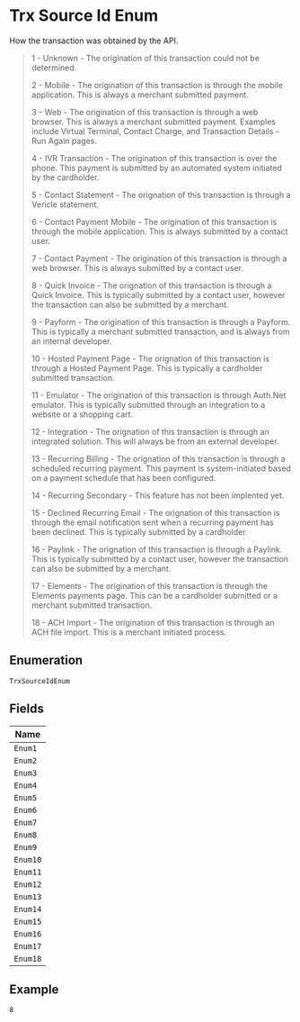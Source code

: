 
# Trx Source Id Enum

How the transaction was obtained by the API.

> 1 - Unknown - The origination of this transaction could not be determined.
> 
> 2 - Mobile - The origination of this transaction is through the mobile application. This is always a merchant submitted payment.
> 
> 3 - Web - The origination of this transaction is through a web browser. This is always a merchant submitted payment. Examples include Virtual Terminal, Contact Charge, and Transaction Details - Run Again pages.
> 
> 4 - IVR Transaction - The origination of this transaction is over the phone. This payment is submitted by an automated system initiated by the cardholder.
> 
> 5 - Contact Statement - The orignation of this transaction is through a Vericle statement.
> 
> 6 - Contact Payment Mobile - The origination of this transaction is through the mobile application. This is always submitted by a contact user.
> 
> 7 - Contact Payment - The origination of this transaction is through a web browser. This is always submitted by a contact user.
> 
> 8 - Quick Invoice - The orignation of this transaction is through a Quick Invoice. This is typically submitted by a contact user, however the transaction can also be submitted by a merchant.
> 
> 9 - Payform - The origination of this transaction is through a Payform. This is typically a merchant submitted transaction, and is always from an internal developer.
> 
> 10 - Hosted Payment Page - The orignation of this transaction is through a Hosted Payment Page. This is typically a cardholder submitted transaction.
> 
> 11 - Emulator -  The origination of this transaction is through Auth.Net emulator. This is typically submitted through an integration to a website or a shopping cart.
> 
> 12 - Integration - The orignation of this transaction is through an integrated solution. This will always be from an external developer.
> 
> 13 - Recurring Billing - The orignation of this transaction is through a scheduled recurring payment. This payment is system-initiated based on a payment schedule that has been configured.
> 
> 14 - Recurring Secondary - This feature has not been implented yet.
> 
> 15 - Declined Recurring Email - The orignation of this transaction is through the email notification sent when a recurring payment has been declined. This is typically submitted by a cardholder.
> 
> 16 - Paylink - The orignation of this transaction is through a Paylink. This is typically submitted by a contact user, however the transaction can also be submitted by a merchant.
> 
> 17 - Elements - The origination of this transaction is through the Elements payments page. This can be a cardholder submitted or a merchant submitted transaction.
> 
> 18 - ACH Import - The origination of this transaction is through an ACH file import. This is a merchant initiated process.

## Enumeration

`TrxSourceIdEnum`

## Fields

| Name |
|  --- |
| `Enum1` |
| `Enum2` |
| `Enum3` |
| `Enum4` |
| `Enum5` |
| `Enum6` |
| `Enum7` |
| `Enum8` |
| `Enum9` |
| `Enum10` |
| `Enum11` |
| `Enum12` |
| `Enum13` |
| `Enum14` |
| `Enum15` |
| `Enum16` |
| `Enum17` |
| `Enum18` |

## Example

```
8
```


